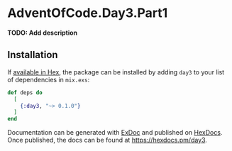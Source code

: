 # AdventOfCode.Day3.Part1

**TODO: Add description**

## Installation

If [available in Hex](https://hex.pm/docs/publish), the package can be installed
by adding `day3` to your list of dependencies in `mix.exs`:

```elixir
def deps do
  [
    {:day3, "~> 0.1.0"}
  ]
end
```

Documentation can be generated with [ExDoc](https://github.com/elixir-lang/ex_doc)
and published on [HexDocs](https://hexdocs.pm). Once published, the docs can
be found at <https://hexdocs.pm/day3>.

